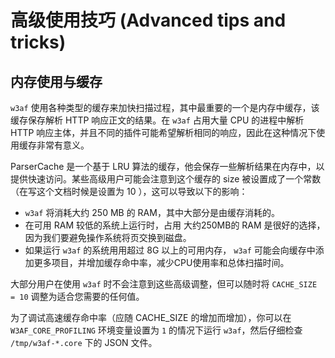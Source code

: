 # 高级使用技巧 (Advanced tips and tricks)

## 内存使用与缓存

`w3af` 使用各种类型的缓存来加快扫描过程，其中最重要的一个是内存中缓存，该缓存保存解析 HTTP 响应正文的结果。在 `w3af` 占用大量 CPU 的进程中解析 HTTP 响应主体，并且不同的插件可能希望解析相同的响应，因此在这种情况下使用缓存非常有意义。

ParserCache 是一个基于 LRU 算法的缓存，他会保存一些解析结果在内存中，以提供快速访问。某些高级用户可能会注意到这个缓存的 size 被设置成了一个常数 （在写这个文档时候是设置为 10 ），这可以导致以下的影响：

* `w3af` 将消耗大约 250 MB 的 RAM，其中大部分是由缓存消耗的。 
* 在可用 RAM 较低的系统上运行时，占用 大约250MB的 RAM 是很好的选择，因为我们要避免操作系统将页交换到磁盘。
* 如果运行 `w3af` 的系统用用超过 8G 以上的可用内存， `w3af` 可能会向缓存中添加更多项目，并增加缓存命中率，减少CPU使用率和总体扫描时间。

大部分用户在使用 `w3af` 时不会注意到这些高级调整，但可以随时将 `CACHE_SIZE = 10` 调整为适合您需要的任何值。

为了调试高速缓存命中率（应随 CACHE_SIZE 的增加而增加），你可以在 `W3AF_CORE_PROFILING` 环境变量设置为 `1` 的情况下运行 `w3af`，然后仔细检查 `/tmp/w3af-*.core` 下的 JSON 文件。
